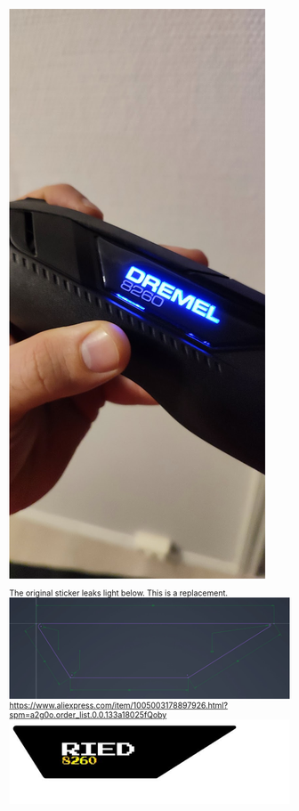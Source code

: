 ![image](final_result.jpg)

The original sticker leaks light below. This is a replacement.
![image](sticker1_size.JPG)
https://www.aliexpress.com/item/1005003178897926.html?spm=a2g0o.order_list.0.0.133a18025fQoby
![image](logo.JPG)
